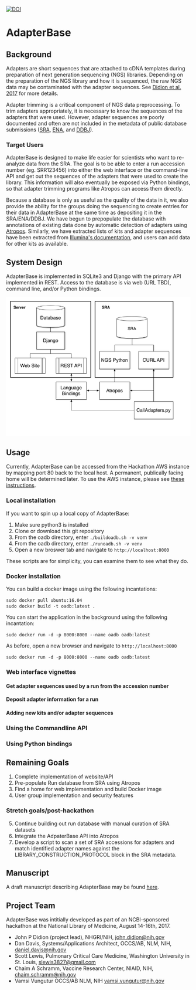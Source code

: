 [![DOI](https://zenodo.org/badge/99953467.svg)](https://zenodo.org/badge/latestdoi/99953467)

# AdapterBase

## Background

Adapters are short sequences that are attached to cDNA templates during preparation of next generation sequencing (NGS) libraries. Depending on the preparation of the NGS library and how it is sequenced, the raw NGS data may be contaminated with the adapter sequences. See [Didion et al. 2017](https://peerj.com/preprints/2452/) for more details.

Adapter trimming is a critical component of NGS data preprocessing. To trim adapters appropriately, it is necessary to know the sequences of the adapters that were used. However, adapter sequences are poorly documented and often are not included in the metadata of public database submissions ([SRA](http://www.ncbi.nlm.nih.gov/sra), [ENA](http://www.ebi.ac.uk/ena), and [DDBJ](http://www.ddbj.nig.ac.jp)).

### Target Users

AdapterBase is designed to make life easier for scientists who want to re-analyze data from the SRA. The goal is to be able to enter a run accession number (eg. SRR123456) into either the web interface or the command-line API and get out the sequences of the adapters that were used to create the library. This information will also eventually be exposed via Python bindings, so that adapter trimming programs like Atropos can access them directly.

Because a database is only as useful as the quality of the data in it, we also provide the ability for the groups doing the sequencing to create entries for their data in AdapterBase at the same time as depositing it in the SRA/ENA/DDBJ. We have begun to prepopulate the database with annotations of existing data done by automatic detection of adapters using [Atropos](https://github.com/jdidion/atropos). Similarly, we have extracted lists of kits and adapter sequences have been extracted from [Illumina's documentation](https://support.illumina.com/content/dam/illumina-support/documents/documentation/chemistry_documentation/experiment-design/illumina-adapter-sequences_1000000002694-01.pdf), and users can add data for other kits as available.

## System Design

AdapterBase is implemented in SQLite3 and Django with the primary API implemented in REST. Access to the database is via web (URL TBD), command line, and/or Python bindings.

![AdapterBase schema](assets/SystemDesign.png)

## Usage

Currently, AdapterBase can be accessed from the Hackathon AWS instance by mapping port 80 back to the local host. A permanent, publically facing home will be determined later. To use the AWS instance, please see [these instructions](AWSDEMO.md).

### Local installation

If you want to spin up a local copy of AdapterBase:

1. Make sure python3 is installed
2. Clone or download this git repository
3. From the oadb directory, enter `./buildoadb.sh -v venv`
4. From the oadb directory, enter `./runoadb.sh -v venv` 
5. Open a new broswer tab and navigate to `http://localhost:8000`

These scripts are for simplicity, you can examine them to see what they do.

### Docker installation

You can build a docker image using the following incantations:

    sudo docker pull ubuntu:16.04
    sudo docker build -t oadb:latest .

You can start the application in the background using the following incantation:

    sudo docker run -d -p 8000:8000 --name oadb oadb:latest

As before, open a new browser and navigate to `http://localhost:8000`

    sudo docker run -d -p 8000:8000 --name oadb oadb:latest

### Web interface vignettes

#### Get adapter sequences used by a run from the accession number

#### Deposit adapter information for a run

#### Adding new kits and/or adapter sequences

### Using the Commandline API

### Using Python bindings

## Remaining Goals

1. Complete implementation of website/API
2. Pre-populate Run database from SRA using Atropos
3. Find a home for web implementation and build Docker image
4. User group implementation and security features

### Stretch goals/post-hackathon

5. Continue building out run database with manual curation of SRA datasets
6. Integrate the AdpaterBase API into Atropos
7. Develop a script to scan a set of SRA accessions for adapters and match identified adapter names against the LIBRARY_CONSTRUCTION_PROTOCOL block in the SRA metadata.
 
## Manuscript

A draft manuscript describing AdapterBase may be found [here](https://docs.google.com/document/d/1MefhJkUDHlx5zbiIymqCaFHPAOzTIfC0We6qj2aUAY8/edit?usp=sharing).

## Project Team

AdapterBase was intitially developed as part of an NCBI-sponsored hackathon at the National Library of Medicine, August 14-16th, 2017.
- John P Didion (project lead), NHGRI/NIH, john.didion@nih.gov
- Dan Davis, Systems/Applications Architect, OCCS/AB, NLM, NIH, daniel.davis@nih.gov
- Scott Lewis, Pulmonary Critical Care Medicine, Washington University in St. Louis, slewis3827@gmail.com
- Chaim A Schramm, Vaccine Research Center, NIAID, NIH, chaim.schramm@nih.gov
- Vamsi Vungutur OCCS/AB NLM, NIH vamsi.vungutur@nih.gov
